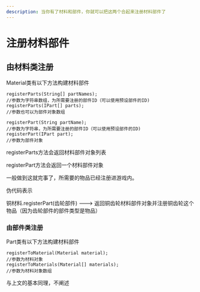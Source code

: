 ```yaml
---
description: 当你有了材料和部件，你就可以把这两个合起来注册材料部件了
---
```


# 注册材料部件

## 由材料类注册

Material类有以下方法构建材料部件

```text
registerParts(String[] partNames); 
//参数为字符串数组，为所需要注册的部件ID（可以使用预设部件的ID)
registerParts(IPart[] parts);
//参数也可以为部件对象数组

registerPart(String partName);
//参数为字符串，为所需要注册的部件ID（可以使用预设部件的ID)
registerPart(IPart part);
//参数为部件对象
```

registerParts方法会返回材料部件对象列表

registerPart方法会返回一个材料部件对象

一般做到这就完事了，所需要的物品已经注册进游戏内。

伪代码表示

铜材料.registerPart\(齿轮部件\)  ---&gt; 返回铜齿轮材料部件对象并注册铜齿轮这个物品（因为齿轮部件的部件类型是物品）

### 由部件类注册

Part类有以下方法构建材料部件

```text
registerToMaterial(Material material);
//参数为材料对象
registerToMaterials(Material[] materials);
//参数为材料对象数组
```

与上文的基本同理，不阐述

